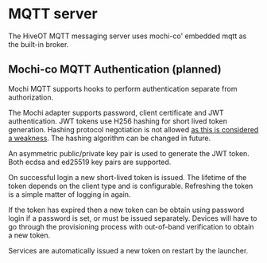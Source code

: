 # MQTT server

The HiveOT MQTT messaging server uses mochi-co' embedded mqtt as the built-in broker. 

## Mochi-co MQTT Authentication (planned)

Mochi MQTT supports hooks to perform authentication separate from authorization.

The Mochi adapter supports password, client certificate and JWT authentication. JWT tokens use H256 hashing for short lived token generation. Hashing protocol negotiation is not allowed [as this is considered a weakness](https://auth0.com/blog/critical-vulnerabilities-in-json-web-token-libraries/). The hashing algorithm can be changed in future.

An asymmetric public/private key pair is used to generate the JWT token. Both ecdsa and ed25519 key pairs are supported.

On successful login a new short-lived token is issued. The lifetime of the token depends on the client type and is configurable. Refreshing the token is a simple matter of logging in again.

If the token has expired then a new token can be obtain using password login if a password is set, or must be issued separately. Devices will have to go through the provisioning process with out-of-band verification to obtain a new token.

Services are automatically issued a new token on restart by the launcher.

